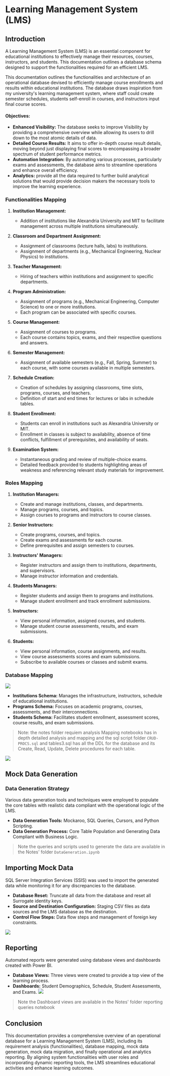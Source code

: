 # Learning Management System (LMS)

## Introduction
A Learning Management System (LMS) is an essential component for educational institutions to effectively manage their resources, courses, instructors, and students. This documentation outlines a database schema designed to support the functionalities required for an efficient LMS.

This documentation outlines the functionalities and architecture of an operational database devised to efficiently manage course enrollments and results within educational institutions. The database draws inspiration from my university's learning management system, where staff could create semester schedules, students self-enroll in courses, and instructors input final course scores.

#### Objectives:
- **Enhanced Visibility:** The database seeks to improve Visibility by providing a comprehensive overview while allowing its users to drill down to the most atomic details of data.
- **Detailed Course Results:** It aims to offer in-depth course result details, moving beyond just displaying final scores to encompassing a broader spectrum of student performance metrics.
- **Automation Integration:** By automating various processes, particularly exams and assessments, the database aims to streamline operations and enhance overall efficiency.
- **Analytics:** provide all the data required to further build analytical solutions that would provide decision makers the necessary tools to improve the learning experience.

### Functionalities Mapping

1. **Institution Management:**
   - Addition of institutions like Alexandria University and MIT to facilitate management across multiple institutions simultaneously.

2. **Classroom and Department Assignment:**
   - Assignment of classrooms (lecture halls, labs) to institutions.
   - Assignment of departments (e.g., Mechanical Engineering, Nuclear Physics) to institutions.

3. **Teacher Management:**
   - Hiring of teachers within institutions and assignment to specific departments.

4. **Program Administration:**
   - Assignment of programs (e.g., Mechanical Engineering, Computer Science) to one or more institutions.
   - Each program can be associated with specific courses.

5. **Course Management:**
   - Assignment of courses to programs.
   - Each course contains topics, exams, and their respective questions and answers.

6. **Semester Management:**
   - Assignment of available semesters (e.g., Fall, Spring, Summer) to each course, with some courses available in multiple semesters.

7. **Schedule Creation:**
   - Creation of schedules by assigning classrooms, time slots, programs, courses, and teachers.
   - Definition of start and end times for lectures or labs in schedule tables.

8. **Student Enrollment:**
   - Students can enroll in institutions such as Alexandria University or MIT.
   - Enrollment in classes is subject to availability, absence of time conflicts, fulfillment of prerequisites, and availability of seats.

9. **Examination System:**
   - Instantaneous grading and review of multiple-choice exams.
   - Detailed feedback provided to students highlighting areas of weakness and referencing relevant study materials for improvement.

### Roles Mapping

1. **Institution Managers:**
    - Create and manage institutions, classes, and departments.
    - Manage programs, courses, and topics.
    - Assign courses to programs and instructors to course classes.

2. **Senior Instructors:**
    - Create programs, courses, and topics.
    - Create exams and assessments for each course.
    - Define prerequisites and assign semesters to courses.

3. **Instructors' Managers:**
    - Register instructors and assign them to institutions, departments, and supervisors.
    - Manage instructor information and credentials.

4. **Students Managers:**
    - Register students and assign them to programs and institutions.
    - Manage student enrollment and track enrollment submissions.

5. **Instructors:**
    - View personal information, assigned courses, and students.
    - Manage student course assessments, results, and exam submissions.

6. **Students:**
    - View personal information, course assignments, and results.
    - View course assessments scores and exam submissions.
    - Subscribe to available courses or classes and submit exams.

### Database Mapping
![](4-Report%20Documents/media/StudentMangmentERD2_drawio.png)

- **Institutions Schema:** Manages the infrastructure, instructors, schedule of educational institutions.
- **Programs Schema:** Focuses on academic programs, courses, assessments, and their interconnections.
- **Students Schema:** Facilitates student enrollment, assessment scores, course results, and exam submissions.

> Note: the notes folder requiem analysis Mapping notebooks has in depth detailed analysis and mapping and the sql script folder `CRUD-PROCS.sql` and tables3.sql has all the DDL for the database and its Create, Read, Update, Delete procedures for each table.

![](4-Report%20Documents/media/ERD_SSMS.png)

## Mock Data Generation
### Data Generation Strategy
Various data generation tools and techniques were employed to populate the core tables with realistic data compliant with the operational logic of the LMS.

- **Data Generation Tools:** Mockaroo, SQL Queries, Cursors, and Python Scripting.
- **Data Generation Process:** Core Table Population and Generating Data Compliant with Business Logic.
> Note the queries and scripts used to generate the data are available in the Notes' folder `DataGeneration.ipynb`

## Importing Mock Data
SQL Server Integration Services (SSIS) was used to import the generated data while monitoring it for any discrepancies to the database.

- **Database Reset:** Truncate all data from the database and reset all Surrogate identity keys.
- **Source and Destination Configuration:** Staging CSV files as data sources and the LMS database as the destination.
- **Control Flow Steps:** Data flow steps and management of foreign key constraints.

![](4-Report%20Documents/media/SSIS.png)

## Reporting
Automated reports were generated using database views and dashboards created with Power BI.

- **Database Views:** Three views were created to provide a top view of the learning process.
- **Dashboards:** Student Demographics, Schedule, Student Assessments, and Exams.
![](4-Report%20Documents/media/schedule.png)

> Note the Dashboard views are available in the Notes' folder reporting queries notebook

## Conclusion
This documentation provides a comprehensive overview of an operational database for a Learning Management System (LMS), including its requirement analysis (functionalities), database mapping, mock data generation, mock data migration, and finally operational and analytics reporting. By aligning system functionalities with user roles and incorporating dynamic reporting tools, the LMS streamlines educational activities and enhance learning outcomes.